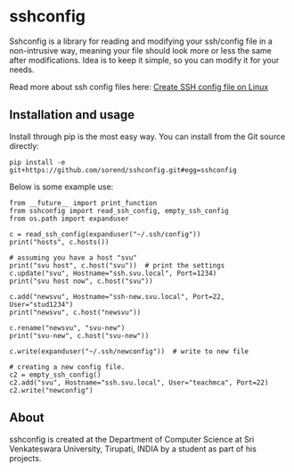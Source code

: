 
sshconfig
===========

Sshconfig is a library for reading and modifying your ssh/config file in a non-intrusive way, meaning
your file should look more or less the same after modifications. Idea is to keep it simple,
so you can modify it for your needs.

Read more about ssh config files here: [Create SSH config file on Linux](https://www.cyberciti.biz/faq/create-ssh-config-file-on-linux-unix/)


Installation and usage
---------------------------

Install through pip is the most easy way. You can install from the Git source directly:

    pip install -e git+https://github.com/sorend/sshconfig.git#egg=sshconfig

Below is some example use:

    from __future__ import print_function
    from sshconfig import read_ssh_config, empty_ssh_config
    from os.path import expanduser

    c = read_ssh_config(expanduser("~/.ssh/config"))
    print("hosts", c.hosts())

    # assuming you have a host "svu"
    print("svu host", c.host("svu"))  # print the settings
    c.update("svu", Hostname="ssh.svu.local", Port=1234)
    print("svu host now", c.host("svu"))

    c.add("newsvu", Hostname="ssh-new.svu.local", Port=22, User="stud1234")
    print("newsvu", c.host("newsvu"))

    c.rename("newsvu", "svu-new")
    print("svu-new", c.host("svu-new"))

    c.write(expanduser("~/.ssh/newconfig"))  # write to new file

    # creating a new config file.
    c2 = empty_ssh_config()
    c2.add("svu", Hostname="ssh.svu.local", User="teachmca", Port=22)
    c2.write("newconfig")


About
-----

sshconfig is created at the Department of Computer Science at Sri Venkateswara University, Tirupati, INDIA by a student as part of his projects.
